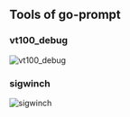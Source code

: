 ## Tools of go-prompt

### vt100_debug

![vt100_debug](https://github.com/tiborvass/assets/raw/master/go-prompt/tools/vt100_debug.gif)

### sigwinch

![sigwinch](https://github.com/tiborvass/assets/raw/master/go-prompt/tools/sigwinch.gif)

